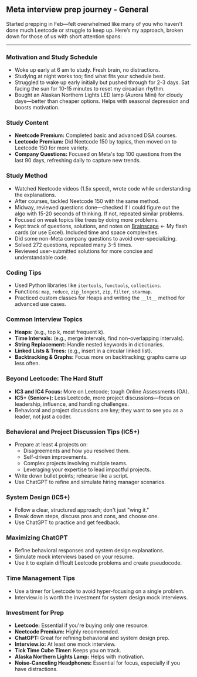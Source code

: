 ## Meta interview prep journey - General 

Started prepping in Feb—felt overwhelmed like many of you who haven't done much Leetcode or struggle to keep up. Here’s my approach, broken down for those of us with short attention spans:

---


### Motivation and Study Schedule

-   Woke up early at 6 am to study. Fresh brain, no distractions.
-   Studying at night works too; find what fits your schedule best.
-   Struggled to wake up early initially but pushed through for 2-3 days. Sat facing the sun for 10-15 minutes to reset my circadian rhythm.
-   Bought an Alaskan Northern Lights LED lamp (Aurora Mini) for cloudy days—better than cheaper options. Helps with seasonal depression and boosts motivation.

### Study Content

-   **Neetcode Premium:** Completed basic and advanced DSA courses.
-   **Leetcode Premium:** Did Neetcode 150 by topics, then moved on to Leetcode 150 for more variety.
-   **Company Questions:** Focused on Meta's top 100 questions from the last 90 days, refreshing daily to capture new trends.

### Study Method

-   Watched Neetcode videos (1.5x speed), wrote code while understanding the explanations.
-   After courses, tackled Neetcode 150 with the same method.
-   Midway, reviewed questions done—checked if I could figure out the algo with 15-20 seconds of thinking. If not, repeated similar problems.
-   Focused on weak topics like trees by doing more problems.
-   Kept track of questions, solutions, and notes on [Brainscape](https://www.brainscape.com/p/5VH55-LH-D4T82) <- My flash cards  (or use Excel). Included time and space complexities.
-   Did some non-Meta company questions to avoid over-specializing.
-   Solved 272 questions, repeated many 3-5 times.
-   Reviewed user-submitted solutions for more concise and understandable code.

### Coding Tips

-   Used Python libraries like `itertools`, `functools`, `collections`.
-   Functions: `map`, `reduce`, `zip_longest`, `zip`, `filter`, `starmap`.
-   Practiced custom classes for Heaps and writing the `__lt__` method for advanced use cases.

### Common Interview Topics

-   **Heaps:** (e.g., top k, most frequent k).
-   **Time Intervals:** (e.g., merge intervals, find non-overlapping intervals).
-   **String Replacement:** Handle nested keywords in dictionaries.
-   **Linked Lists & Trees:** (e.g., insert in a circular linked list).
-   **Backtracking & Graphs:** Focus more on backtracking; graphs came up less often.

### Beyond Leetcode: The Hard Stuff

-   **IC3 and IC4 Focus:** More on Leetcode; tough Online Assessments (OA).
-   **IC5+ (Senior+):** Less Leetcode, more project discussions—focus on leadership, influence, and handling challenges.
-   Behavioral and project discussions are key; they want to see you as a leader, not just a coder.

### Behavioral and Project Discussion Tips (IC5+)

-   Prepare at least 4 projects on:
    -   Disagreements and how you resolved them.
    -   Self-driven improvements.
    -   Complex projects involving multiple teams.
    -   Leveraging your expertise to lead impactful projects.
-   Write down bullet points; rehearse like a script.
-   Use ChatGPT to refine and simulate hiring manager scenarios.

### System Design (IC5+)

-   Follow a clear, structured approach; don't just "wing it."
-   Break down steps, discuss pros and cons, and choose one.
-   Use ChatGPT to practice and get feedback.

### Maximizing ChatGPT

-   Refine behavioral responses and system design explanations.
-   Simulate mock interviews based on your resume.
-   Use it to explain difficult Leetcode problems and create pseudocode.

### Time Management Tips

-   Use a timer for Leetcode to avoid hyper-focusing on a single problem.
-   Interview.io is worth the investment for system design mock interviews.

### Investment for Prep

-   **Leetcode:** Essential if you're buying only one resource.
-   **Neetcode Premium:** Highly recommended.
-   **ChatGPT:** Great for refining behavioral and system design prep.
-   **Interview.io:** At least one mock interview.
-   **Tick Time Cube Timer:** Keeps you on track.
-   **Alaska Northern Lights Lamp:** Helps with motivation.
-   **Noise-Canceling Headphones:** Essential for focus, especially if you have distractions.
